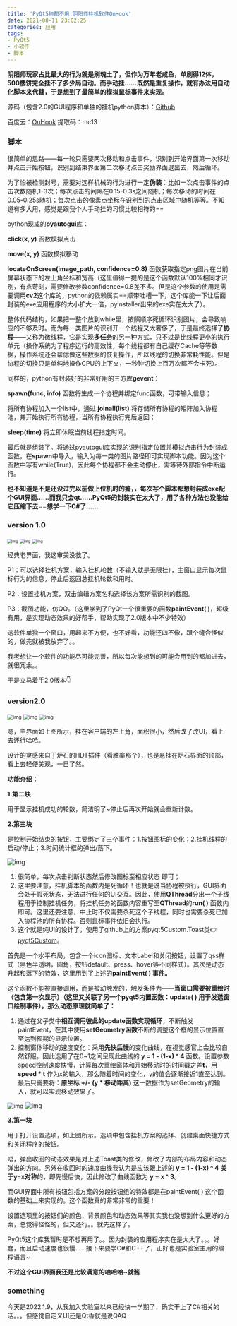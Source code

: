 ```yaml
---
title: 'PyQt5狗都不用:阴阳师挂机软件OnHook'
date: 2021-08-11 23:02:25
categories: 应用
tags:
- PyQt5
- 小软件
- 脚本
---
```


**阴阳师玩家占比最大的行为就是刷魂土了，但作为万年老咸鱼，单刷得12体，500樱饼完全挂不了多少局自动。而手动挂......既然是重复操作，就有办法用自动化脚本来代替，于是想到了最简单的模拟鼠标事件来实现。**

源码（包含2.0的GUI程序和单独的挂机python脚本）：[Github](https://github.com/shen962806862/on-hook)

百度云：[OnHook](https://pan.baidu.com/s/1cdx-o7NJC2iCyk6jyX2aCA) 提取码：mc13

### 脚本

很简单的思路——每一轮只需要两次移动和点击事件，识别到开始界面第一次移动并点击开始按钮，识别到结束界面第二次移动点击奖励界面退出去，然后循环。

为了怕被检测封号，需要对这样机械的行为进行一定**伪装**：比如一次点击事件的点击次数随机1-3次；每次点击的间隔在0.15-0.3s之间随机；每次移动的时间在0.05-0.25s随机；每次点击的像素点坐标在识别到的点击区域中随机等等。不知道有多大用，感觉是跟我个人手动挂的习惯比较相符的==

<!-- more -->

python现成的**pyautogui**库：

**click(x, y)** 函数模拟点击

**move(x, y)** 函数模拟移动

**locateOnScreen(image_path, confidence=0.8)** 函数获取指定png图片在当前屏幕状态下的左上角坐标和宽高（这里值得一提的是这个函数默认100%相同才识别，有点苛刻，需要修改参数confidence=0.8差不多。但是这个参数的使用是需要调用**cv2**这个库的，python的依赖属实==顺带吐槽一下，这个库能一下让后面封装的exe应用程序的大小扩大一倍，pyinstaller出来的exe实在太大了）。



整体代码结构，如果把一整个放到while里，按照顺序死循环识别图片，会导致响应的不够及时。而为每一类图片的识别开一个线程又太奢侈了，于是最终选择了**协程**——又称为微线程，它是实现**多任务**的另一种方式，只不过是比线程更小的执行单元（操作系统为了程序运行的高效性，每个线程都有自己缓存Cache等等数据，操作系统还会帮你做这些数据的恢复操作，所以线程的切换非常耗性能。但是协程的切换只是单纯地操作CPU的上下文，一秒钟切换上百万次都不会卡死）。

同样的，python有封装好的非常好用的三方库**gevent**：

**spawn(func, info)**  函数将生成一个协程并绑定func函数，可带输入信息；

将所有协程加入一个list中，通过 **joinall(list)** 将存储所有协程的矩阵加入协程池，并开始执行所有协程，当所有协程执行完后返回；

**sleep(time)** 将立即休眠当前线程指定时间。

最后就是组装了。将通过pyautogui库实现的识别指定位置并模拟点击行为封装成函数，在**spawn**中导入，输入为每一类的图片路径即可实现脚本功能。因为这个函数中写有while(True)，因此每个协程都不会主动停止，需等待外部指令中断运行。



**也不知道是不是还没过完以前做上位机时的瘾，，每次写个脚本都想封装成exe配个GUI界面......而我只会qt......PyQt5的封装实在太大了，用了各种方法也没能给它压缩下去==想学一下C#了......**

### version 1.0

<img src="PyQt5狗都不用-阴阳师挂机软件OnHook/1.png" alt="img" style="zoom: 60%;" /> <img src="PyQt5狗都不用-阴阳师挂机软件OnHook/2.png" alt="img" style="zoom: 60%;" /> <img src="PyQt5狗都不用-阴阳师挂机软件OnHook/3.png" alt="img" style="zoom:60%;" />

经典老界面，我这审美没救了。

P1：可以选择挂机方案，输入挂机轮数（不输入就是无限挂），主窗口显示每次鼠标行为的信息，停止后返回总挂机轮数和用时。

P2：设置挂机方案，双击编辑方案名和选择该方案所需识别的截图。

P3：截图功能，仿QQ。（这里学到了PyQt一个很重要的函数**paintEvent( )**，超级有用，是实现动态效果的好帮手，帮助实现了2.0版本中不少特效）

这软件单独一个窗口，用起来不方便，也不好看，功能还四不像，跟个缝合怪似的，做完就被我放弃了。。

我老想让一个软件的功能尽可能完善，所以每次能想到的可能会用到的都加进去，就很冗余。。

于是立马着手2.0版本👇



### version2.0

<img src="PyQt5狗都不用-阴阳师挂机软件OnHook/2-1.png" alt="img" style="zoom:80%;" />    <img src="PyQt5狗都不用-阴阳师挂机软件OnHook/2-2.png" alt="img" style="zoom:80%;" />     <img src="PyQt5狗都不用-阴阳师挂机软件OnHook/2-3.png" alt="img" style="zoom:80%;" />

嗯，主界面如上图所示，挂在客户端的左上角，面积很小，然后改了改UI，看上去还行哈哈。

设计的灵感来自于炉石的HDT插件（看胜率那个），也是悬挂在炉石界面的顶部，看上去轻便美观，一目了然。

**功能介绍：**

**1.第二块**

用于显示挂机成功的轮数，简洁明了~停止后再次开始就会重新计数。

**2.第三块**

是控制开始结束的按钮，主要绑定了三个事件：1.按钮图标的变化；2.挂机线程的启动/停止；3.时间统计框的弹出/落下。

![img](PyQt5狗都不用-阴阳师挂机软件OnHook/1.gif)

1. 很简单，每次点击判断状态然后修改图标至相应状态 即可；
2. 这里要注意，挂机脚本的函数内是死循环！也就是说当协程被执行，GUI界面会处于假死状态，无法进行任何的UI交互。因此，使用**QThread**分出一个子线程用于控制挂机任务，将挂机任务的函数内容重写至**QThread**的**run( )** 函数内即可。这里还要注意，中止时不仅需要杀死这个子线程，同时也需要杀死已加入协程池的所有协程。否则鼠标事件依旧会执行。
3. 这个就是纯UI的设计了，使用了github上的方案pyqt5Custom.Toast类👉[pyqt5Custom](https://github.com/kadir014/pyqt5-custom-widgets)。

首先是一个水平布局，包含一个icon图标、文本Label和关闭按钮，设置了qss样式（黑色半透明，圆角，按钮default、press、hover等不同样式）。其次是动态升起和落下的特效，这里用到了上述的**paintEvent( ) 事件。**

这个函数不能被直接调用，而是被动触发的，触发条件为——**当窗口需要被重绘时（包含第一次显示）（这里又关联了另一个pyqt5内置函数：update( ) 用于发送窗口绘制事件）。**那么动态原理就简单了**：**

1. 通过在父子类中**相互调用彼此的update函数实现循环**，不断触发paintEvent，在其中使用**setGeometry函数**不断的调整这个框的显示位置直至达到预期的显示位置。
2. 控制窗体移动的速度变化：采用**先快后慢**的变化曲线，在视觉感官上会比较自然舒服。因此选用了在0~1之间呈现此曲线的 **y = 1 - (1-x) ^ 4** 函数。设置参数speed控制速度快慢，计算每次重绘窗体和开始移动时的时间戳之差**t**，用 **speed \* t** 作为x的输入，那么随着时间的变化，y的值会逐渐接近1直至达到。最后只需要将：**原坐标 +/- (y \* 移动距离)** 这一数据作为setGeometry的输入，就可以实现移动效果了。

<img src="PyQt5狗都不用-阴阳师挂机软件OnHook/2-4.png" alt="img" style="zoom:90%;" />   <img src="PyQt5狗都不用-阴阳师挂机软件OnHook/2.gif" alt="img" style="zoom:95%;" />

**3.第一块**

用于打开设置选项，如上图所示。选项中包含挂机方案的选择、创建桌面快捷方式和关闭程序的按钮。

唔，弹出收回的动态效果是对上述Toast类的修改，修改了内部的布局内容和动态弹出的方向。另外在收回时的速度曲线我认为是应该跟上述的 **y = 1 - (1-x) ^ 4**  **关于y=x对称**的，即先慢后快，因此修改了曲线函数为 **y = x ^ 3**。

而GUI界面中所有按钮包括方案的分段按钮组的特效都是在paintEvent( ) 这个函数的基础上来实现的。这个函数真的非常非常的重要！

设置选项里的按钮们的颜色、背景颜色和动态效果等其实我也没想到什么更好的方案，总觉得怪怪的，但又还行。。就先这样了。

PyQt5这个库我暂时是不想再用了。。因为封装的应用程序实在是太大了。。。好蠢，而且启动速度也很慢......接下来要学C#和C++了，正好也是实验室主用的编程语言~

**不过这个GUI界面我还是比较满意的哈哈哈~就酱**

### something

今天是2022.1.9，从我加入实验室以来已经快一学期了，确实干上了C#相关的活。。。但感觉自定义UI还是Qt香就是说QAQ
